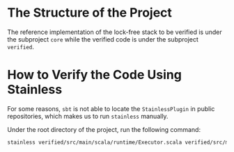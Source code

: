 # The Structure of the Project

The reference implementation of the lock-free stack to be verified is
under the subproject `core` while the verified code is under the
subproject `verified`.

# How to Verify the Code Using Stainless

For some reasons, `sbt` is not able to locate the `StainlessPlugin` in
 public repositories, which makes us to run `stainless` manually.

Under the root directory of the project, run the following command:

```bash
stainless verified/src/main/scala/runtime/Executor.scala verified/src/main/scala/concurrent/TreiberStack.scala
```
